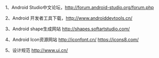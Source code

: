 1、Android Studio中文论坛，http://forum.android-studio.org/forum.php

2、Android 开发者工具下载，http://www.androiddevtools.cn/

3、Android shape生成网站 http://shapes.softartstudio.com/

4、Android Icon资源网站 http://iconfont.cn/      https://icons8.com/  

5、设计规范 http://www.ui.cn/
